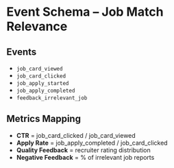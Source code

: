 # Event Schema – Job Match Relevance

## Events
- `job_card_viewed`
- `job_card_clicked`
- `job_apply_started`
- `job_apply_completed`
- `feedback_irrelevant_job`

## Metrics Mapping
- **CTR** = job_card_clicked / job_card_viewed
- **Apply Rate** = job_apply_completed / job_card_clicked
- **Quality Feedback** = recruiter rating distribution
- **Negative Feedback** = % of irrelevant job reports